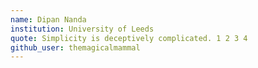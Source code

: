 ```yaml
---
name: Dipan Nanda
institution: University of Leeds
quote: Simplicity is deceptively complicated. 1 2 3 4
github_user: themagicalmammal
---
```

